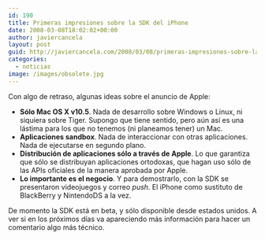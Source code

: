 ```yaml
---
id: 190
title: Primeras impresiones sobre la SDK del iPhone
date: 2008-03-08T18:02:02+00:00
author: javiercancela
layout: post
guid: http://javiercancela.com/2008/03/08/primeras-impresiones-sobre-la-sdk-del-iphone/
categories:
  - noticias
image: /images/obsolete.jpg
---
```

Con algo de retraso, algunas ideas sobre el anuncio de Apple:

  * **Sólo Mac OS X v10.5**. Nada de desarrollo sobre Windows o Linux, ni siquiera sobre Tiger. Supongo que tiene sentido, pero aún así es una lástima para los que no tenemos (ni planeamos tener) un Mac.
  * **Aplicaciones sandbox**. Nada de interaccionar con otras aplicaciones. Nada de ejecutarse en segundo plano.
  * **Distribución de aplicaciones sólo a través de Apple**. Lo que garantiza que sólo se distribuyan aplicaciones ortodoxas, que hagan uso sólo de las APIs oficiales de la manera aprobada por Apple.
  * **Lo importante es el negocio**. Y para demostrarlo, con la SDK se presentaron videojuegos y correo _push_. El iPhone como sustituto de BlackBerry y NintendoDS a la vez.

De momento la SDK está en beta, y sólo disponible desde estados unidos. A ver si en los próximos días va apareciendo más información para hacer un comentario algo más técnico.